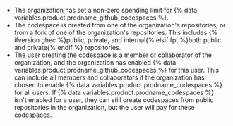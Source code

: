 - The organization has set a non-zero spending limit for {% data variables.product.prodname_github_codespaces %}.
- The codespace is created from one of the organization's repositories, or from a fork of one of the organization's repositories. This includes {% ifversion ghec %}public, private, and internal{% elsif fpt %}both public and private{% endif %} repositories. 
- The user creating the codespace is a member or collaborator of the organization, and the organization has enabled {% data variables.product.prodname_github_codespaces %} for this user. This can include all members and collaborators if the organization has chosen to enable {% data variables.product.prodname_codespaces %} for all users. If {% data variables.product.prodname_codespaces %} isn't enabled for a user, they can still create codespaces from public repositories in the organization, but the user will pay for these codespaces.